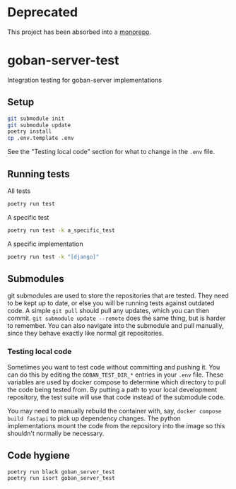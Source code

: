 # Deprecated
This project has been absorbed into a [monorepo](https://github.com/go-recordkeeper/go-recordkeeper).

# goban-server-test
Integration testing for goban-server implementations

## Setup
```sh
git submodule init
git submodule update
poetry install
cp .env.template .env
```

See the "Testing local code" section for what to change in the `.env` file.

## Running tests
All tests
```sh
poetry run test
```

A specific test
```sh
poetry run test -k a_specific_test
```
A specific implementation
```sh
poetry run test -k "[django]"
```

## Submodules
git submodules are used to store the repositories that are tested. They need to be kept up to date, or else you will be running tests against outdated code. A simple `git pull` should pull any updates, which you can then commit. `git submodule update --remote` does the same thing, but is harder to remember. You can also navigate into the submodule and pull manually, since they behave exactly like normal git repositories.

### Testing local code
Sometimes you want to test code without committing and pushing it. You can do this by editing the `GOBAN_TEST_DIR_*` entries in your `.env` file. These variables are used by docker compose to determine which directory to pull the code being tested from. By putting a path to your local development repository, the test suite will use that code instead of the submodule code.

You may need to manually rebuild the container with, say, `docker compose build fastapi` to pick up dependency changes. The python implementations mount the code from the repository into the image so this shouldn't normally be necessary.

## Code hygiene
```sh
poetry run black goban_server_test
poetry run isort goban_server_test
```

